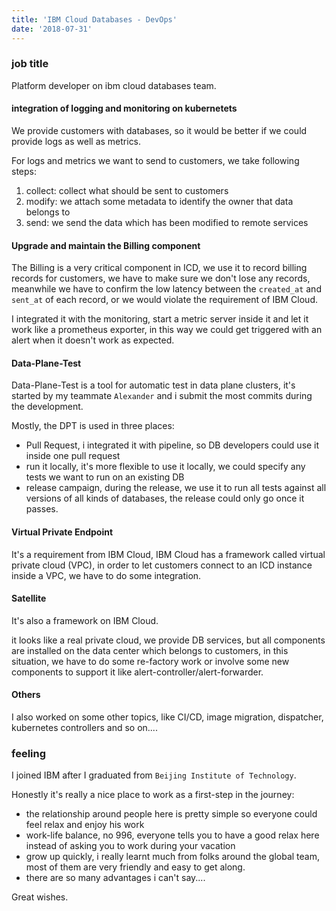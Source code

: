 ```yaml
---
title: 'IBM Cloud Databases - DevOps'
date: '2018-07-31'
---
```


### job title

Platform developer on ibm cloud databases team.

#### integration of logging and monitoring on kubernetets

We provide customers with databases, so it would be better if we could provide logs as well as metrics.

For logs and metrics we want to send to customers, we take following steps:
1. collect: collect what should be sent to customers
2. modify: we attach some metadata to identify the owner that data belongs to
3. send: we send the data which has been modified to remote services

#### Upgrade and maintain the Billing component

The Billing is a very critical component in ICD, we use it to record billing records for customers, we have to make sure we don't lose any records, meanwhile we have to confirm the low latency between the `created_at` and `sent_at` of each record, or we would violate the requirement of IBM Cloud.

I integrated it with the monitoring, start a metric server inside it and let it work like a prometheus exporter, in this way we could get triggered with an alert when it doesn't work as expected.

#### Data-Plane-Test

Data-Plane-Test is a tool for automatic test in data plane clusters, it's started by my teammate `Alexander` and i submit the most commits during the development.

Mostly, the DPT is used in three places:
- Pull Request, i integrated it with pipeline, so DB developers could use it inside one pull request
- run it locally, it's more flexible to use it locally, we could specify any tests we want to run on an existing DB
- release campaign, during the release, we use it to run all tests against all versions of all kinds of databases, the release could only go once it passes.

#### Virtual Private Endpoint

It's a requirement from IBM Cloud, IBM Cloud has a framework called virtual private cloud (VPC), in order to let customers connect to an ICD instance inside a VPC, we have to do some integration.

#### Satellite

It's also a framework on IBM Cloud.

it looks like a real private cloud, we provide DB services, but all components are installed on the data center which belongs to customers, in this situation, we have to do some re-factory work or involve some new components to support it like alert-controller/alert-forwarder.

#### Others

I also worked on some other topics, like CI/CD, image migration, dispatcher, kubernetes controllers and so on....

### feeling

I joined IBM after I graduated from `Beijing Institute of Technology`.

Honestly it's really a nice place to work as a first-step in the journey:
- the relationship around people here is pretty simple so everyone could feel relax and enjoy his work
- work-life balance, no 996, everyone tells you to have a good relax here instead of asking you to work during your vacation
- grow up quickly, i really learnt much from folks around the global team, most of them are very friendly and easy to get along.
- there are so many advantages i can't say....

Great wishes.

